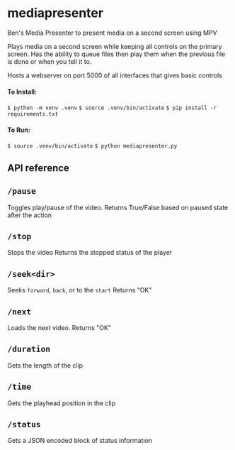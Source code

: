 # mediapresenter
Ben's Media Presenter to present media on a second screen using MPV

Plays media on a second screen while keeping all controls on the primary screen.
Has the ability to queue files then play them when the previous file is done or when you tell it to.

Hosts a webserver on port 5000 of all interfaces that gives basic controls

#### To Install:
`$ python -m venv .venv`
`$ source .venv/bin/activate`
`$ pip install -r requirements.txt`

#### To Run:
`$ source .venv/bin/activate`
`$ python mediapresenter.py`

## API reference
## `/pause`
Toggles play/pause of the video.
Returns True/False based on paused state after the action

## `/stop`
Stops the video
Returns the stopped status of the player

## `/seek<dir>`
Seeks `forward`, `back`, or to the `start`
Returns "OK"

## `/next`
Loads the next video.
Returns "OK"

## `/duration`
Gets the length of the clip

## `/time`
Gets the playhead position in the clip

## `/status`
Gets a JSON encoded block of status information
